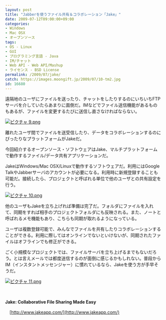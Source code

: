 ```yaml
---
layout: post
title: "Jabberを使うファイル共有＆コラボレーション「Jake」"
date: 2009-07-12T09:00:00+09:00
categories:
- Windows
- Mac OSX
- オープンソース
tags: 
- OS - Linux
- GUI
- プログラミング言語 - Java
- IM/チャット
- Web API - Web API/Mashup
- ライセンス - BSD License
permalink: /2009/07/jake/
catch: https://images.moongift.jp/2009/07/10-tm2.jpg
id: 16680
---
```

遠隔地のユーザにファイルを送ったり、チャットをしたりするのにいちいちFTPサーバを介していたらあまりに面倒だ。IMなどでファイル送信機能があるものもあるが、ファイルを変更するたびに送信し直さなければならない。

  

[![ピクチャ 9.png](https://images.moongift.jp/2009/07/9-tm.jpg)](https://images.moongift.jp/2009/07/9.png)

  

離れたユーザ間でファイルを送受信したり、データをコラボレーションするのにぴったりなプラットフォームがJakeだ。

  

今回紹介するオープンソース・ソフトウェアはJake、マルチプラットフォームで動作するファイル/データ共有アプリケーションだ。

  
<!--more-->

JakeはWindows/Mac OSX/Linuxで動作するソフトウェアだ。利用にはGoogle TalkやJabberサーバのアカウントが必要になる。利用時に新規登録することも可能だ。接続したら、プロジェクトと呼ばれる単位で他のユーザとの共有設定を行う。

  

[![ピクチャ 10.png](https://images.moongift.jp/2009/07/10-tm2.jpg)](https://images.moongift.jp/2009/07/102.png)

  

他のユーザもJakeを立ち上げれば準備は完了だ。フォルダにファイルを入れて、同期をすれば相手のプロジェクトフォルダにも反映される。また、ノートと呼ばれるメモ機能もあり、こちらも同期が取れるようになっている。

  

ユーザは複数登録可能で、みんなでファイルを共有したりコラボレーションすることができる。利用に際してはオンラインでないといけないが、同期されたファイルはオフラインでも修正ができる。

  

ごく小規模なプロジェクトでは、ファイルサーバを立ち上げるまでもないだろう。とは言えメールでは都度送信するのが面倒に感じるかもしれない。普段からIM（インスタントメッセンジャー）に慣れているなら、Jakeを使う方が手早そうだ。

  

[![ピクチャ 11.png](https://images.moongift.jp/2009/07/11-tm1.jpg)](https://images.moongift.jp/2009/07/111.png)

  

　

  

**Jake: Collaborative File Sharing Made Easy**  
  
　[http://www.jakeapp.com/](http://www.jakeapp.com/)

  
